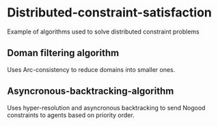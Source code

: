 # Distributed-constraint-satisfaction
 Example of algorithms used to solve distributed constraint problems

## Doman filtering algorithm
Uses Arc-consistency to reduce domains into smaller ones.

## Asyncronous-backtracking-algorithm
Uses hyper-resolution and asyncronous backtracking to send Nogood constraints to agents based on priority order.

